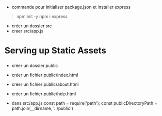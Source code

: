 - commande pour initialiser package.json et installer express

> npm init -y
> npm i express

- créer un dossier src
- creer src/app.js

#####
#   Serving up Static Assets 
#####

- créer un dossier public
- créer un fichier public/index.html
- créer un fichier public/about.html
- créer un fichier public/help.html

- dans src/app.js
    const path = require('path');
    const publicDirectoryPath = path.join(__dirname, '../public')


